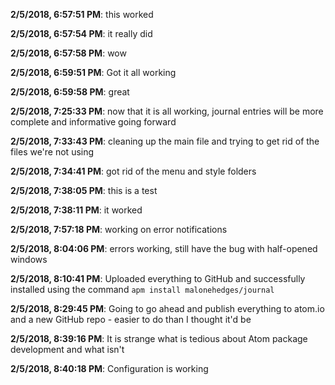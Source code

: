 
**2/5/2018, 6:57:51 PM**: this worked

**2/5/2018, 6:57:54 PM**: it really did

**2/5/2018, 6:57:58 PM**: wow

**2/5/2018, 6:59:51 PM**: Got it all working

**2/5/2018, 6:59:58 PM**: great

**2/5/2018, 7:25:33 PM**: now that it is all working, journal entries will be more complete and informative going forward

**2/5/2018, 7:33:43 PM**: cleaning up the main file and trying to get rid of the files we're not using

**2/5/2018, 7:34:41 PM**: got rid of the menu and style folders

**2/5/2018, 7:38:05 PM**: this is a test

**2/5/2018, 7:38:11 PM**: it worked

**2/5/2018, 7:57:18 PM**: working on error notifications

**2/5/2018, 8:04:06 PM**: errors working, still have the bug with half-opened windows

**2/5/2018, 8:10:41 PM**: Uploaded everything to GitHub and successfully installed using the command `apm install malonehedges/journal`

**2/5/2018, 8:29:45 PM**: Going to go ahead and publish everything to atom.io and a new GitHub repo - easier to do than I thought it'd be

**2/5/2018, 8:39:16 PM**: It is strange what is tedious about Atom package development and what isn't

**2/5/2018, 8:40:18 PM**: Configuration is working
